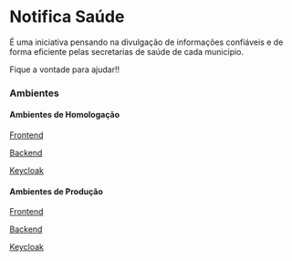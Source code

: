 # Notifica Saúde

É uma iniciativa pensando na divulgação de informações confiáveis e de forma eficiente pelas secretarias de saúde de cada municipio.

Fique a vontade para ajudar!!

### Ambientes

#### Ambientes de Homologação

[Frontend](https://qa-app.notificasaude.com.br)

[Backend](https://qa-api.notificasaude.com.br)

[Keycloak](https://qa-auth.notificasaude.com.br)

#### Ambientes de Produção

[Frontend](https://www.notificasaude.com.br)

[Backend](https://api.notificasaude.com.br)

[Keycloak](https://auth.notificasaude.com.br)
